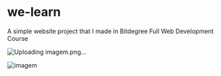 # we-learn
A simple website project that I made in Bitdegree Full Web Development Course


![Uploading imagem.png…]()


![imagem](https://user-images.githubusercontent.com/99473819/173595435-72cd82dd-d777-465a-bbc9-8b97e33cb85d.png)
